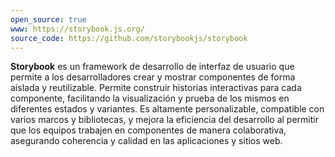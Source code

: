 ```yaml
---
open_source: true
www: https://storybook.js.org/
source_code: https://github.com/storybookjs/storybook
---
```

**Storybook** es un framework de desarrollo de interfaz de usuario que permite a los desarrolladores crear y mostrar componentes de forma aislada y reutilizable. Permite construir historias interactivas para cada componente, facilitando la visualización y prueba de los mismos en diferentes estados y variantes. Es altamente personalizable, compatible con varios marcos y bibliotecas, y mejora la eficiencia del desarrollo al permitir que los equipos trabajen en componentes de manera colaborativa, asegurando coherencia y calidad en las aplicaciones y sitios web. 